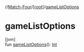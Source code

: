 //[Match-Four](../../index.md)/[[root]](index.md)/[gameListOptions](game-list-options.md)

# gameListOptions

[jvm]\
fun [gameListOptions](game-list-options.md)(): [Int](https://kotlinlang.org/api/latest/jvm/stdlib/kotlin/-int/index.html)
